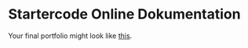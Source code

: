 # Startercode Online Dokumentation

Your final portfolio might look like [this](http://students.pages.coco.study/ws1920/df12/startercode-gestaltungsportfolio).
